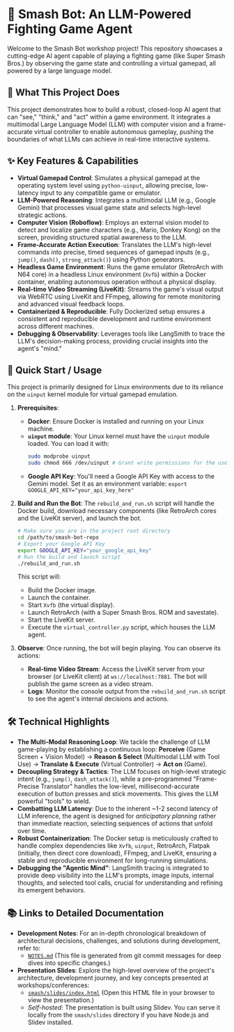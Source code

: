 # 🤖 Smash Bot: An LLM-Powered Fighting Game Agent

Welcome to the Smash Bot workshop project! This repository showcases a cutting-edge AI agent capable of playing a fighting game (like Super Smash Bros.) by observing the game state and controlling a virtual gamepad, all powered by a large language model.

## 🌟 What This Project Does

This project demonstrates how to build a robust, closed-loop AI agent that can "see," "think," and "act" within a game environment. It integrates a multimodal Large Language Model (LLM) with computer vision and a frame-accurate virtual controller to enable autonomous gameplay, pushing the boundaries of what LLMs can achieve in real-time interactive systems.

## ✨ Key Features & Capabilities

*   **Virtual Gamepad Control**: Simulates a physical gamepad at the operating system level using `python-uinput`, allowing precise, low-latency input to any compatible game or emulator.
*   **LLM-Powered Reasoning**: Integrates a multimodal LLM (e.g., Google Gemini) that processes visual game state and selects high-level strategic actions.
*   **Computer Vision (Roboflow)**: Employs an external vision model to detect and localize game characters (e.g., Mario, Donkey Kong) on the screen, providing structured spatial awareness to the LLM.
*   **Frame-Accurate Action Execution**: Translates the LLM's high-level commands into precise, timed sequences of gamepad inputs (e.g., `jump()`, `dash()`, `strong_attack()`) using Python generators.
*   **Headless Game Environment**: Runs the game emulator (RetroArch with N64 core) in a headless Linux environment (`Xvfb`) within a Docker container, enabling autonomous operation without a physical display.
*   **Real-time Video Streaming (LiveKit)**: Streams the game's visual output via WebRTC using LiveKit and FFmpeg, allowing for remote monitoring and advanced visual feedback loops.
*   **Containerized & Reproducible**: Fully Dockerized setup ensures a consistent and reproducible development and runtime environment across different machines.
*   **Debugging & Observability**: Leverages tools like LangSmith to trace the LLM's decision-making process, providing crucial insights into the agent's "mind."

## 🚀 Quick Start / Usage

This project is primarily designed for Linux environments due to its reliance on the `uinput` kernel module for virtual gamepad emulation.

1.  **Prerequisites**:
    *   **Docker**: Ensure Docker is installed and running on your Linux machine.
    *   **`uinput` module**: Your Linux kernel must have the `uinput` module loaded. You can load it with:
        ```bash
        sudo modprobe uinput
        sudo chmod 666 /dev/uinput # Grant write permissions for the user inside Docker
        ```
    *   **Google API Key**: You'll need a Google API Key with access to the Gemini model. Set it as an environment variable: `export GOOGLE_API_KEY="your_api_key_here"`

2.  **Build and Run the Bot**:
    The `rebuild_and_run.sh` script will handle the Docker build, download necessary components (like RetroArch cores and the LiveKit server), and launch the bot.

    ```bash
    # Make sure you are in the project root directory
    cd /path/to/smash-bot-repo
    # Export your Google API Key
    export GOOGLE_API_KEY="your_google_api_key"
    # Run the build and launch script
    ./rebuild_and_run.sh
    ```
    This script will:
    *   Build the Docker image.
    *   Launch the container.
    *   Start `Xvfb` (the virtual display).
    *   Launch RetroArch (with a Super Smash Bros. ROM and savestate).
    *   Start the LiveKit server.
    *   Execute the `virtual_controller.py` script, which houses the LLM agent.

3.  **Observe**:
    Once running, the bot will begin playing. You can observe its actions:
    *   **Real-time Video Stream**: Access the LiveKit server from your browser (or LiveKit client) at `ws://localhost:7881`. The bot will publish the game screen as a video stream.
    *   **Logs**: Monitor the console output from the `rebuild_and_run.sh` script to see the agent's internal decisions and actions.

## 🛠️ Technical Highlights

*   **The Multi-Modal Reasoning Loop**: We tackle the challenge of LLM game-playing by establishing a continuous loop: **Perceive** (Game Screen + Vision Model) → **Reason & Select** (Multimodal LLM with Tool Use) → **Translate & Execute** (Virtual Controller) → **Act on** (Game).
*   **Decoupling Strategy & Tactics**: The LLM focuses on high-level strategic intent (e.g., `jump()`, `dash_attack()`), while a pre-programmed "Frame-Precise Translator" handles the low-level, millisecond-accurate execution of button presses and stick movements. This gives the LLM powerful "tools" to wield.
*   **Combatting LLM Latency**: Due to the inherent ~1-2 second latency of LLM inference, the agent is designed for *anticipatory planning* rather than immediate reaction, selecting sequences of actions that unfold over time.
*   **Robust Containerization**: The Docker setup is meticulously crafted to handle complex dependencies like `Xvfb`, `uinput`, RetroArch, Flatpak (initially, then direct core download), FFmpeg, and LiveKit, ensuring a stable and reproducible environment for long-running simulations.
*   **Debugging the "Agentic Mind"**: LangSmith tracing is integrated to provide deep visibility into the LLM's prompts, image inputs, internal thoughts, and selected tool calls, crucial for understanding and refining its emergent behaviors.

## 📚 Links to Detailed Documentation

*   **Development Notes**: For an in-depth chronological breakdown of architectural decisions, challenges, and solutions during development, refer to:
    *   [`NOTES.md`](./NOTES.md) (This file is generated from git commit messages for deep dives into specific changes.)
*   **Presentation Slides**: Explore the high-level overview of the project's architecture, development journey, and key concepts presented at workshops/conferences:
    *   [`smash/slides/index.html`](./smash/slides/index.html) (Open this HTML file in your browser to view the presentation.)
    *   *Self-hosted*: The presentation is built using Slidev. You can serve it locally from the `smash/slides` directory if you have Node.js and Slidev installed.